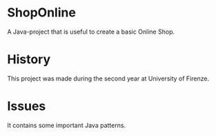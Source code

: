# ShopOnline
A Java-project that is useful to create a basic Online Shop.
# History
This project was made during the second year at University of Firenze.
# Issues
It contains some important Java patterns.
